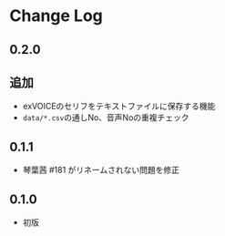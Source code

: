 ﻿# Change Log

## 0.2.0
## 追加
- exVOICEのセリフをテキストファイルに保存する機能
- `data/*.csv`の通しNo、音声Noの重複チェック

## 0.1.1
- 琴葉茜 #181 がリネームされない問題を修正

## 0.1.0
- 初版